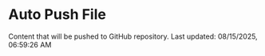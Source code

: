 # Auto Push File

Content that will be pushed to GitHub repository.
Last updated: 08/15/2025, 06:59:26 AM